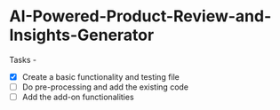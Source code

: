 # AI-Powered-Product-Review-and-Insights-Generator

Tasks - 
- [x] Create a basic functionality and testing file
- [ ] Do pre-processing and add the existing code
- [ ] Add the add-on functionalities
